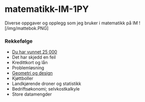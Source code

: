 # matematikk-IM-1PY
Diverse oppgaver og opplegg som jeg bruker i matematikk på IM
![/img/mattebok.PNG]
### Rekkefølge
- [Du har vunnet 25 000](https://github.com/mimmelim/matematikk-IM-1PY/blob/main/Du_har_vunnet_25000_budsjett/pc%20prosjekt%2025000%20del1.pdf)
- Det har skjedd en feil
- Kredittkort og lån
- Problemløsning
- [Geometri og design](https://github.com/mimmelim/matematikk-IM-1PY/blob/main/GeometriDesign/geometri.md)
- Kjøttboller
- Landkjørende droner og statistikk
- Bedriftsøkonomi; selvkostkalkyle
- Store datamengder

